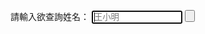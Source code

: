 請輸入欲查詢姓名：
			<input type="text" id="name" value="" placeholder="王小明" size="15" autofocus>
			<button id="list" value="查詢" src="/plist.js">
	
	
	
	
	
<script type="text/javascript">
    document.getElementById('list').onclick = function(){

   var name = parseInt(document.getElementById('name').value);

  document.getElementById('name').textContent = name;
}
</script>
